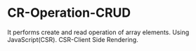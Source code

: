 # CR-Operation-CRUD
It performs create and read operation of array elements. Using JavaScript(CSR). CSR-Client Side Rendering.
